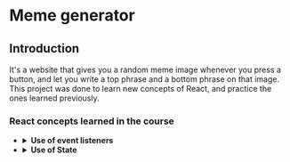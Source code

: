 # Meme generator
## Introduction
It's a website that gives you a random meme image whenever you press a button, and let you write a top phrase and a bottom phrase on that image.
This project was done to learn new concepts of React, and practice the ones learned previously. 
### React concepts learned in the course
  - <details>
      <summary><b>Use of event listeners</b></summary>
      <br/>

      - <details>
          <br/>
          <summary>You can create and attach and event listener writting it as an attribute in the element you want to attach it, like in HTML, but you have to write them in Camel Case.  </summary>
  
          ```JSX
          function Main(){
            return (
              <main onClick={handleClick} onMouseEnter={handleMouseEnter}></main>
            )
          }
          ```
        </details>
      - <details>
          <summary>Then, you can write the functions that run when the event happen, like in any other javascript code</summary>

          ```JSX
          function Main(){
            function handleClick(){
              console.log("Click handled")
            }
            function handleMouseEnter(){
              console.log("Mouse Enter handled")
            }
            return (
              <main onClick={handleClick} onMouseEnter={handleMouseEnter}></main>
            )
          }          
          ```
      </details>

    </details>
  - <details>
      <summary><b>Use of State</b></summary>
      <br/>
    
      - If you want your component to re-render when a value in your code updates, you have to use State.
        - For example, in this project when you write on the upper-text input, the upper text of the meme image changes too.
        - That happens because I store the value you write in a variable that I create using State
          
      <br/>
    
      - <details>
          <summary><b>Setting a State</b></summary>
          <br/>
        
          - To use a State, you have to write `React.useState("value")`. The "value" you pass, will be the first value of your variable.
          - That function will return an array with two value inside. The first is the actual value of your variable, the second it's the function you have to use to update that value.
          - Knowing that useState() will return an array, you can deconstruct it at the same time you create the variable.
          - **Tip!** to normalize the names, you can name the function that will update the value like this: "set" + "variableName" = setVariableName
          <br/>
          
          ```JSX
          function Main(){
            const stateArray = React.useState("first value")
            // Or, the better way
            const [value, setValue] = React.useState("first value")
            // Where value is the value, and setValue is the function to update that value.
          }
          ```  
        </details>  
      - <details>
          <summary>Updating State</summary>
          <br/>
   
          - If you dont need to use the previous value, you only have to pass the new value as parameter to the setter function.
          - If you need to use the previous value, you have to pass a function as parameter. That function will receive the previous value as default.
   
          ```JSX
          ```
        </details>
    </details>    
    

